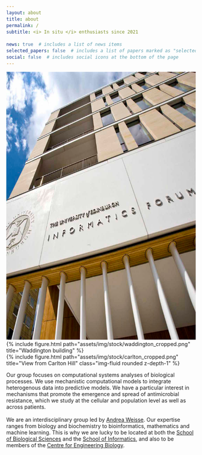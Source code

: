 ```yaml
---
layout: about
title: about
permalink: /
subtitle: <i> In situ </i> enthusiasts since 2021

news: true  # includes a list of news items
selected_papers: false  # includes a list of papers marked as "selected={true}"
social: false  # includes social icons at the bottom of the page
---
```


<div class="container">
  <div class="pics-in-a-row">
    <div class="img1">
      <img src="assets/img/stock/infoOutside_cropped.png" alt="Informatics Forum">
      <!--{% include figure.html path="assets/img/stock/infoOutside_cropped.png" title="Informatics Forum" class="img-fluid rounded z-depth-1" %}-->
    </div>
    <div class="img2">
      {% include figure.html path="assets/img/stock/waddington_cropped.png" title="Waddington building" %}
    </div>
    <div class="img3">
      {% include figure.html path="assets/img/stock/carlton_cropped.png" title="View from Carlton Hill" class="img-fluid rounded z-depth-1" %}
    </div>
  </div>
</div>

Our group focuses on computational systems analyses of biological processes. We use mechanistic computational models to integrate heterogenous data into predictive models. We have a particular interest in mechanisms that promote the emergence and spread of antimicrobial resistance, which we study at the cellular and population level as well as across patients. <br> <br>
We are an interdisciplinary group led by <a href="/people/andreaWeisse/">Andrea Weisse</a>. Our expertise ranges from biology and biochemistry to bioinformatics, mathematics and machine learning. This is why we are lucky to be located at both the <a href="https://www.ed.ac.uk/biology">School of Biological Sciences</a> and the <a href="https://www.ed.ac.uk/informatics/">School of Informatics</a>, and also to be members of the <a href="https://www.ed.ac.uk/biology/centre-engineering-biology">Centre for Engineering Biology</a>. <br> <br>